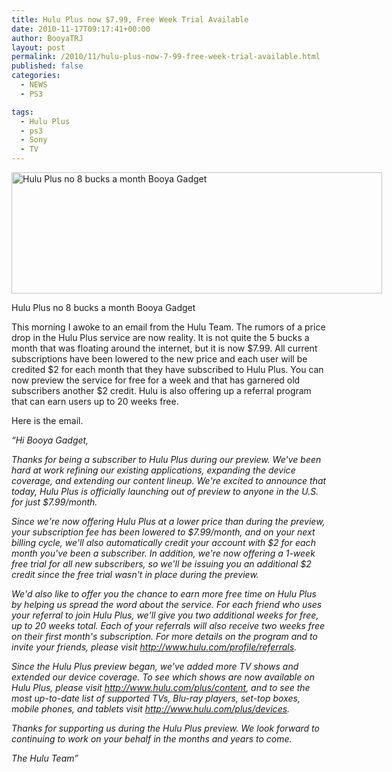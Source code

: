 ```yaml
---
title: Hulu Plus now $7.99, Free Week Trial Available
date: 2010-11-17T09:17:41+00:00
author: BooyaTRJ
layout: post
permalink: /2010/11/hulu-plus-now-7-99-free-week-trial-available.html
published: false
categories:
  - NEWS
  - PS3

tags:
  - Hulu Plus
  - ps3
  - Sony
  - TV
---
```

<div id="attachment_1725" style="width: 603px" class="wp-caption aligncenter">
  <a href="http://www.booyagadget.com/wp-content/uploads/2010/11/Hulu-Plus-no-8-bucks-a-month-Booya-Gadget.jpg"><img class="size-full wp-image-1725 " title="Hulu Plus no 8 bucks a month Booya Gadget" src="http://www.booyagadget.com/wp-content/uploads/2010/11/Hulu-Plus-no-8-bucks-a-month-Booya-Gadget.jpg" alt="Hulu Plus no 8 bucks a month Booya Gadget" width="593" height="194" srcset="http://www.booyagadget.com/wp-content/uploads/2010/11/Hulu-Plus-no-8-bucks-a-month-Booya-Gadget.jpg 659w, http://www.booyagadget.com/wp-content/uploads/2010/11/Hulu-Plus-no-8-bucks-a-month-Booya-Gadget-300x97.jpg 300w, http://www.booyagadget.com/wp-content/uploads/2010/11/Hulu-Plus-no-8-bucks-a-month-Booya-Gadget-480x156.jpg 480w, http://www.booyagadget.com/wp-content/uploads/2010/11/Hulu-Plus-no-8-bucks-a-month-Booya-Gadget-650x212.jpg 650w" sizes="(max-width: 593px) 100vw, 593px" /></a>
  
  <p class="wp-caption-text">
    Hulu Plus no 8 bucks a month Booya Gadget
  </p>
</div>

This morning I awoke to an email from the Hulu Team. The rumors of a price drop in the Hulu Plus service are now reality. It is not quite the 5 bucks a month that was floating around the internet, but it is now $7.99. All current subscriptions have been lowered to the new price and each user will be credited $2 for each month that they have subscribed to Hulu Plus. You can now preview the service for free for a week and that has garnered old subscribers another $2 credit. Hulu is also offering up a referral program that can earn users up to 20 weeks free.

Here is the email.

_&#8220;Hi Booya Gadget,_

_Thanks for being a subscriber to Hulu Plus during our preview. We've been hard at work refining our existing applications, expanding the device coverage, and extending our content lineup. We're excited to announce that today, Hulu Plus is officially launching out of preview to anyone in the U.S. for just $7.99/month._

_Since we're now offering Hulu Plus at a lower price than during the preview, your subscription fee has been lowered to $7.99/month, and on your next billing cycle, we'll also automatically credit your account with $2 for each month you've been a subscriber. In addition, we're now offering a 1-week free trial for all new subscribers, so we'll be issuing you an additional $2 credit since the free trial wasn't in place during the preview._

_We'd also like to offer you the chance to earn more free time on Hulu Plus by helping us spread the word about the service. For each friend who uses your referral to join Hulu Plus, we'll give you two additional weeks for free, up to 20 weeks total. Each of your referrals will also receive two weeks free on their first month's subscription. For more details on the program and to invite your friends, please visit http://www.hulu.com/profile/referrals._

_Since the Hulu Plus preview began, we've added more TV shows and extended our device coverage. To see which shows are now available on Hulu Plus, please visit http://www.hulu.com/plus/content, and to see the most up-to-date list of supported TVs, Blu-ray players, set-top boxes, mobile phones, and tablets visit http://www.hulu.com/plus/devices._

_Thanks for supporting us during the Hulu Plus preview. We look forward to continuing to work on your behalf in the months and years to come._

_The Hulu Team&#8221;_